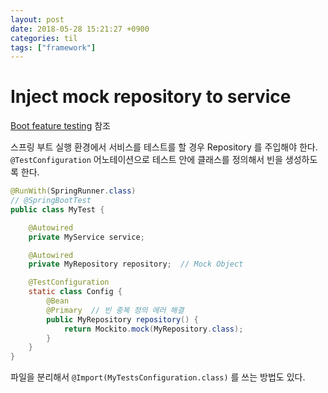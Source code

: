 ```yaml
---
layout: post
date: 2018-05-28 15:21:27 +0900
categories: til
tags: ["framework"]
---
```


# Inject mock repository to service

[Boot feature testing](https://docs.spring.io/spring-boot/docs/current/reference/html/boot-features-testing.html) 참조

스프링 부트 실행 환경에서 서비스를 테스트를 할 경우 Repository 를 주입해야 한다.
`@TestConfiguration` 어노테이션으로 테스트 안에 클래스를 정의해서 빈을 생성하도록 한다.

```java
@RunWith(SpringRunner.class)
// @SpringBootTest
public class MyTest {

    @Autowired
    private MyService service;

    @Autowired
    private MyRepository repository;  // Mock Object

    @TestConfiguration
    static class Config {
        @Bean
        @Primary  // 빈 중복 정의 에러 해결
        public MyRepository repository() {
            return Mockito.mock(MyRepository.class);
        }
    }
}
```

파일을 분리해서 `@Import(MyTestsConfiguration.class)` 를 쓰는 방법도 있다.
